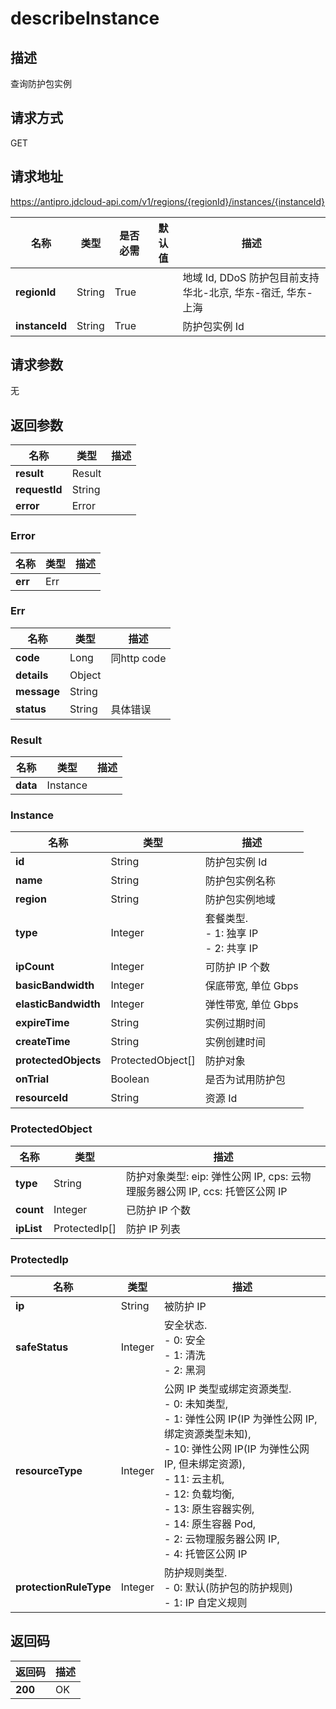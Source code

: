 # describeInstance


## 描述
查询防护包实例

## 请求方式
GET

## 请求地址
https://antipro.jdcloud-api.com/v1/regions/{regionId}/instances/{instanceId}

|名称|类型|是否必需|默认值|描述|
|---|---|---|---|---|
|**regionId**|String|True| |地域 Id, DDoS 防护包目前支持华北-北京, 华东-宿迁, 华东-上海|
|**instanceId**|String|True| |防护包实例 Id|

## 请求参数
无


## 返回参数
|名称|类型|描述|
|---|---|---|
|**result**|Result| |
|**requestId**|String| |
|**error**|Error| |

### Error
|名称|类型|描述|
|---|---|---|
|**err**|Err| |
### Err
|名称|类型|描述|
|---|---|---|
|**code**|Long|同http code|
|**details**|Object| |
|**message**|String| |
|**status**|String|具体错误|
### Result
|名称|类型|描述|
|---|---|---|
|**data**|Instance| |
### Instance
|名称|类型|描述|
|---|---|---|
|**id**|String|防护包实例 Id|
|**name**|String|防护包实例名称|
|**region**|String|防护包实例地域|
|**type**|Integer|套餐类型. <br>- 1: 独享 IP<br>- 2: 共享 IP|
|**ipCount**|Integer|可防护 IP 个数|
|**basicBandwidth**|Integer|保底带宽, 单位 Gbps|
|**elasticBandwidth**|Integer|弹性带宽, 单位 Gbps|
|**expireTime**|String|实例过期时间|
|**createTime**|String|实例创建时间|
|**protectedObjects**|ProtectedObject[]|防护对象|
|**onTrial**|Boolean|是否为试用防护包|
|**resourceId**|String|资源 Id|
### ProtectedObject
|名称|类型|描述|
|---|---|---|
|**type**|String|防护对象类型: eip: 弹性公网 IP, cps: 云物理服务器公网 IP, ccs: 托管区公网 IP|
|**count**|Integer|已防护 IP 个数|
|**ipList**|ProtectedIp[]|防护 IP 列表|
### ProtectedIp
|名称|类型|描述|
|---|---|---|
|**ip**|String|被防护 IP|
|**safeStatus**|Integer|安全状态. <br>- 0: 安全<br>- 1: 清洗<br>- 2: 黑洞|
|**resourceType**|Integer|公网 IP 类型或绑定资源类型. <br>- 0: 未知类型,<br>- 1: 弹性公网 IP(IP 为弹性公网 IP, 绑定资源类型未知),<br>- 10: 弹性公网 IP(IP 为弹性公网 IP, 但未绑定资源),<br>- 11: 云主机,<br>- 12: 负载均衡,<br>- 13: 原生容器实例,<br>- 14: 原生容器 Pod,<br>- 2: 云物理服务器公网 IP,<br>- 4: 托管区公网 IP|
|**protectionRuleType**|Integer|防护规则类型. <br>- 0: 默认(防护包的防护规则)<br>- 1: IP 自定义规则|

## 返回码
|返回码|描述|
|---|---|
|**200**|OK|
